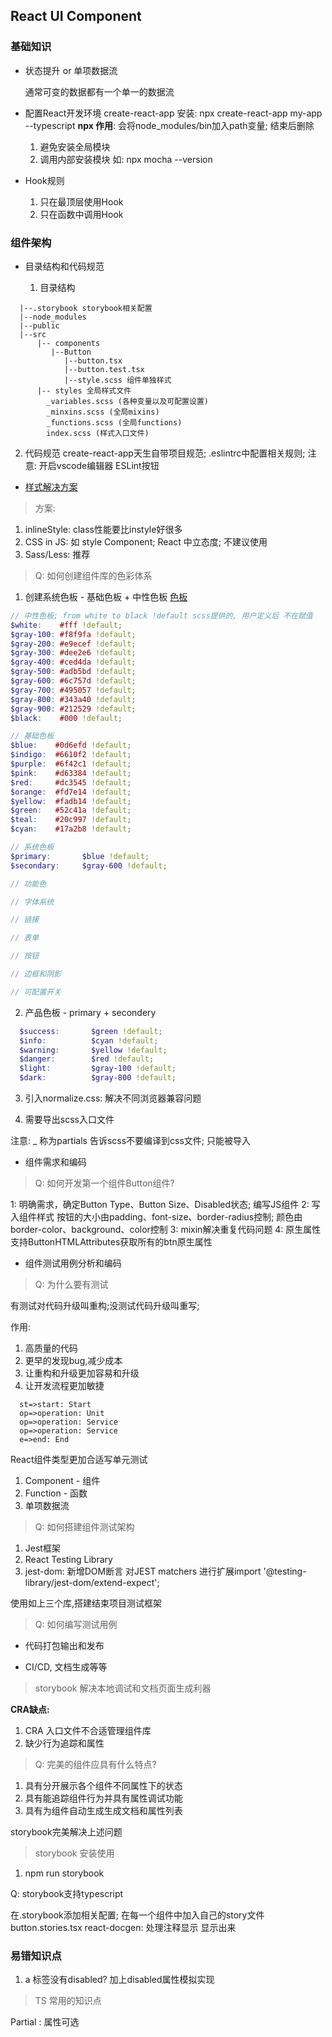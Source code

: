 ## React UI Component

### 基础知识

- 状态提升 or 单项数据流

  通常可变的数据都有一个单一的数据流

- 配置React开发环境
  create-react-app 安装: npx create-react-app my-app --typescript
  **npx 作用**: 会将node_modules/bin加入path变量; 结束后删除
  1. 避免安装全局模块
  2. 调用内部安装模块 如: npx mocha --version

- Hook规则
  1. 只在最顶层使用Hook
  2. 只在函数中调用Hook

### 组件架构

- 目录结构和代码规范

  1. 目录结构
```
  |--.storybook storybook相关配置 
  |--node_modules
  |--public
  |--src
      |-- components
         |--Button
            |--button.tsx
            |--button.test.tsx
            |--style.scss 组件单独样式
      |-- styles 全局样式文件
        _variables.scss (各种变量以及可配置设置)
        _minxins.scss (全局mixins)
        _functions.scss (全局functions)
        index.scss (样式入口文件)
```       

  2. 代码规范
    create-react-app天生自带项目规范; .eslintrc中配置相关规则; 注意: 开启vscode编辑器 ESLint按钮

- [样式解决方案](https://reactjs.org/docs/faq-styling.html)

> 方案:
  1. inlineStyle: class性能要比instyle好很多
  2. CSS in JS: 如 style Component; React 中立态度; 不建议使用
  3. Sass/Less: 推荐

> Q: 如何创建组件库的色彩体系
  1. 创建系统色板 - 基础色板 + 中性色板 [色板](http://zhongguose.com/)
  
  ```scss
  // 中性色板; from white to black !default scss提供的, 用户定义后 不在赋值
  $white:    #fff !default;
  $gray-100: #f8f9fa !default;
  $gray-200: #e9ecef !default;
  $gray-300: #dee2e6 !default;
  $gray-400: #ced4da !default;
  $gray-500: #adb5bd !default;
  $gray-600: #6c757d !default;
  $gray-700: #495057 !default;
  $gray-800: #343a40 !default;
  $gray-900: #212529 !default;
  $black:    #000 !default;

  // 基础色板
  $blue:    #0d6efd !default;
  $indigo:  #6610f2 !default;
  $purple:  #6f42c1 !default;
  $pink:    #d63384 !default;
  $red:     #dc3545 !default;
  $orange:  #fd7e14 !default;
  $yellow:  #fadb14 !default;
  $green:   #52c41a !default;
  $teal:    #20c997 !default;
  $cyan:    #17a2b8 !default;

  // 系统色板
  $primary:       $blue !default;
  $secondary:     $gray-600 !default;

  // 功能色

  // 字体系统

  // 链接

  // 表单

  // 按钮

  // 边框和阴影

  // 可配置开关

  ```

  2. 产品色板 - primary + secondery
  ```scss
    $success:       $green !default;
    $info:          $cyan !default;
    $warning:       $yellow !default;
    $danger:        $red !default;
    $light:         $gray-100 !default;
    $dark:          $gray-800 !default;
  ```

  3. 引入normalize.css: 解决不同浏览器兼容问题

  4. 需要导出scss入口文件
  
  注意: _ 称为partials 告诉scss不要编译到css文件; 只能被导入

- 组件需求和编码

> Q: 如何开发第一个组件Button组件?

  1: 明确需求，确定Button Type、Button Size、Disabled状态; 编写JS组件
  2: 写入组件样式 按钮的大小由padding、font-size、border-radius控制; 颜色由
    border-color、background、color控制
  3: mixin解决重复代码问题
  4: 原生属性支持ButtonHTMLAttributes<HTMLElement>获取所有的btn原生属性

- 组件测试用例分析和编码

> Q: 为什么要有测试
  
  有测试对代码升级叫重构;没测试代码升级叫重写;

  作用:
  1. 高质量的代码
  2. 更早的发现bug,减少成本
  3. 让重构和升级更加容易和升级
  4. 让开发流程更加敏捷
```flow
  st=>start: Start
  op=>operation: Unit
  op=>operation: Service
  op=>operation: Service
  e=>end: End
```
  React组件类型更加合适写单元测试
  1. Component - 组件
  2. Function - 函数
  3. 单项数据流
> Q: 如何搭建组件测试架构
  
  1. Jest框架 
  2. React Testing Library
  3. jest-dom: 新增DOM断言 
对JEST matchers 进行扩展import '@testing-library/jest-dom/extend-expect';

  使用如上三个库,搭建结束项目测试框架


> Q: 如何编写测试用例



- 代码打包输出和发布

- CI/CD, 文档生成等等

> storybook 解决本地调试和文档页面生成利器

**CRA缺点:**

1. CRA 入口文件不合适管理组件库
2. 缺少行为追踪和属性

>Q: 完美的组件应具有什么特点?

1. 具有分开展示各个组件不同属性下的状态
2. 具有能追踪组件行为并具有属性调试功能
3. 具有为组件自动生成生成文档和属性列表

storybook完美解决上述问题

> storybook 安装使用

1. npm run storybook

Q: storybook支持typescript

在.storybook添加相关配置;
在每一个组件中加入自己的story文件button.stories.tsx
react-docgen: 处理注释显示 显示出来

### 易错知识点

1. a 标签没有disabled? 加上disabled属性模拟实现


> TS 常用的知识点

Partial<T> : 属性可选